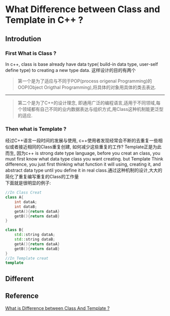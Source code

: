 # What Difference between Class and Template in C++ ?

## Introdution

### **First What is Class** ?   

In c++, class is base already have data type( build-in data type, user-self define type) to creating a new type data. 这样设计的目的有两个  
> 第一个是为了适应与不同于POP(process origenal Programming)的OOP(Object Origthal Programming),将具体的对象用具体的类去表达.
---
> 第二个是为了C++的设计理念, 即通用广泛的编程语言,适用于不同领域,每个领域都有自己不同的业内数据表达与组织方式,用Class这种机制能更泛型的适应.
### **Then what is Template** ?
经过C++语言一段时间的发展与使用, c++使用者发现经常会不断的去重复一些相似或者接近相同的Class重复创建, 如何减少这些重复的工作? Template正是为此而生, 因为c++ is strong date type language, before you creat an class, you must first know what data type class you want creating. but Template Think difference, you just first thinking what function it will using, creating it, and abstract data type until you
define it in real class.通过这种机制的设计,大大的简化了重复编写重复的Class的工作量  
下面就是很明显的例子:
```C++
//In Class Creat
class A{
    int dataA;
    int dataB;
    getA(){return dataA}
    getB(){return dataB}
}

class B{
    std::string dataA;
    std::string dataB;
    getA(){return dataA}
    getB(){return dataB}
}
//In Template creat
template 

```
## Different

## Reference
[What is Difference between Class And Template ?]([https://link](https://stackoverflow.com/questions/879535/what-is-the-difference-between-a-template-class-and-a-class-template))
